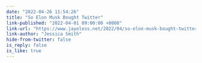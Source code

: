 ```yaml
---
date: "2022-04-26 11:54:26"
title: "So Elon Musk Bought Twitter"
link-published: "2022-04-01 09:00:00 +0000"
link-url: "https://www.jayeless.net/2022/04/so-elon-musk-bought-twitter.html"
link-author: "Jessica Smith"
hide-from-twitter: false
is_reply: false
is_like: true
---
```


